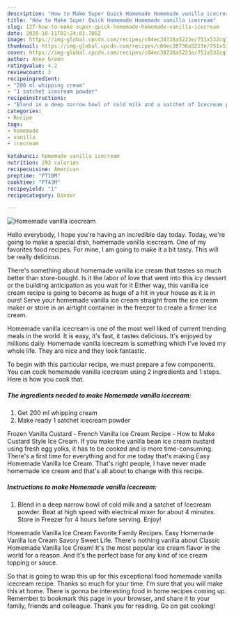 ```yaml
---
description: "How to Make Super Quick Homemade Homemade vanilla icecream"
title: "How to Make Super Quick Homemade Homemade vanilla icecream"
slug: 127-how-to-make-super-quick-homemade-homemade-vanilla-icecream
date: 2020-10-11T02:24:01.706Z
image: https://img-global.cpcdn.com/recipes/c04ec38738a5223e/751x532cq70/homemade-vanilla-icecream-recipe-main-photo.jpg
thumbnail: https://img-global.cpcdn.com/recipes/c04ec38738a5223e/751x532cq70/homemade-vanilla-icecream-recipe-main-photo.jpg
cover: https://img-global.cpcdn.com/recipes/c04ec38738a5223e/751x532cq70/homemade-vanilla-icecream-recipe-main-photo.jpg
author: Anne Green
ratingvalue: 4.2
reviewcount: 3
recipeingredient:
- "200 ml whipping cream"
- "1 satchet icecream powder"
recipeinstructions:
- "Blend in a deep narrow bowl of cold milk and a satchet of Icecream powder. Beat at high speed with electrical mixer for about 4 minutes. Store in Freezer for 4 hours before serving. Enjoy!"
categories:
- Recipe
tags:
- homemade
- vanilla
- icecream

katakunci: homemade vanilla icecream 
nutrition: 293 calories
recipecuisine: American
preptime: "PT10M"
cooktime: "PT43M"
recipeyield: "1"
recipecategory: Dinner

---
```



![Homemade vanilla icecream](https://img-global.cpcdn.com/recipes/c04ec38738a5223e/751x532cq70/homemade-vanilla-icecream-recipe-main-photo.jpg)

Hello everybody, I hope you're having an incredible day today. Today, we're going to make a special dish, homemade vanilla icecream. One of my favorites food recipes. For mine, I am going to make it a bit tasty. This will be really delicious.

There&#39;s something about homemade vanilla ice cream that tastes so much better than store-bought. Is it the labor of love that went into this icy dessert or the building anticipation as you wait for it Either way, this vanilla ice cream recipe is going to become as huge of a hit in your house as it is in ours! Serve your homemade vanilla ice cream straight from the ice cream maker or store in an airtight container in the freezer to create a firmer ice cream.

Homemade vanilla icecream is one of the most well liked of current trending meals in the world. It is easy, it's fast, it tastes delicious. It's enjoyed by millions daily. Homemade vanilla icecream is something which I've loved my whole life. They are nice and they look fantastic.


To begin with this particular recipe, we must prepare a few components. You can cook homemade vanilla icecream using 2 ingredients and 1 steps. Here is how you cook that.

<!--inarticleads1-->

##### The ingredients needed to make Homemade vanilla icecream:

1. Get 200 ml whipping cream
1. Make ready 1 satchet icecream powder


Frozen Vanilla Custard - French Vanilla Ice Cream Recipe - How to Make Custard Style Ice Cream. If you make the vanilla bean ice cream custard using fresh egg yolks, it has to be cooked and is more time-consuming. There&#39;s a first time for everything and for me today that&#39;s making Easy Homemade Vanilla Ice Cream. That&#39;s right people, I have never made homemade ice cream and that&#39;s all about to change with this recipe. 

<!--inarticleads2-->

##### Instructions to make Homemade vanilla icecream:

1. Blend in a deep narrow bowl of cold milk and a satchet of Icecream powder. Beat at high speed with electrical mixer for about 4 minutes. Store in Freezer for 4 hours before serving. Enjoy!


Homemade Vanilla Ice Cream Favorite Family Recipes. Easy Homemade Vanilla Ice Cream Savory Sweet Life. There&#39;s nothing vanilla about Classic Homemade Vanilla Ice Cream! It&#39;s the most popular ice cream flavor in the world for a reason. And it&#39;s the perfect base for any kind of ice cream topping or sauce. 

So that is going to wrap this up for this exceptional food homemade vanilla icecream recipe. Thanks so much for your time. I'm sure that you will make this at home. There is gonna be interesting food in home recipes coming up. Remember to bookmark this page in your browser, and share it to your family, friends and colleague. Thank you for reading. Go on get cooking!
